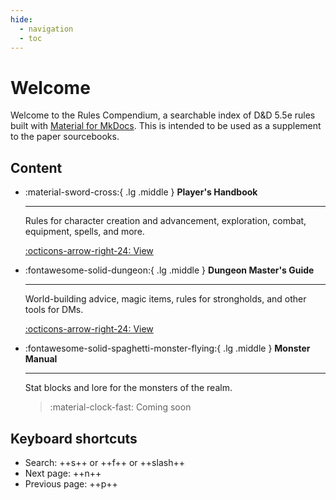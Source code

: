 ```yaml
---
hide:
  - navigation
  - toc
---
```


# Welcome

Welcome to the Rules Compendium, a searchable index of D&D 5.5e rules built with [Material for MkDocs](https://squidfunk.github.io/mkdocs-material/). This is intended to be used as a supplement to the paper sourcebooks.

## Content

<div class="grid cards" markdown>

-   :material-sword-cross:{ .lg .middle } __Player's Handbook__

    ---

    Rules for character creation and advancement, exploration, combat, equipment, spells, and more.

    [:octicons-arrow-right-24: View](phb/introduction.md)

-   :fontawesome-solid-dungeon:{ .lg .middle } __Dungeon Master's Guide__

    ---

    World-building advice, magic items, rules for strongholds, and other tools for DMs.

    [:octicons-arrow-right-24: View](dmg/1-the-basics/index.md)

-   :fontawesome-solid-spaghetti-monster-flying:{ .lg .middle } __Monster Manual__

    ---

    Stat blocks and lore for the monsters of the realm.

    > :material-clock-fast: Coming soon

</div>

## Keyboard shortcuts
- Search: ++s++ or ++f++ or ++slash++
- Next page: ++n++
- Previous page: ++p++